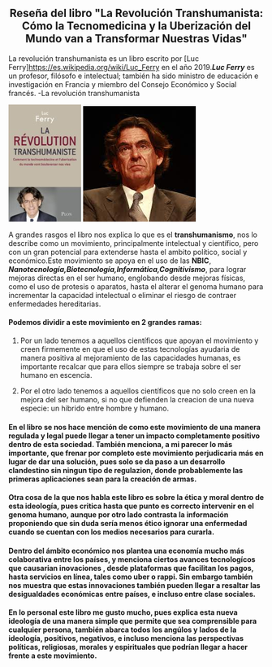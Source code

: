 ## <center> Reseña del libro "La Revolución Transhumanista: Cómo la Tecnomedicina y la Uberización del Mundo van a Transformar Nuestras Vidas"</center>

La revolución transhumanista es un libro escrito por [Luc Ferry]https://es.wikipedia.org/wiki/Luc_Ferry en el año 2019.***Luc Ferry*** es un profesor, filósofo e intelectual; también ha sido ministro de educación e investigación en Francia y miembro del Consejo Económico y Social francés. -La revolución transhumanista 

![Libro en idioma original](imagen/1.jpg) ![](imagen/3.jpg)


 A grandes rasgos el libro nos explica lo que es el **transhumanismo**, nos lo describe como un movimiento, principalmente intelectual y científico, pero con un gran potencial para extenderse hasta el ambito político, social y económico.Este movimiento se apoya en el uso de las **NBIC**, ***Nanotecnología,Biotecnología,Informática,Cognitivismo***, para lograr mejoras directas en el ser humano, englobando desde mejoras físicas, como el uso de protesis o aparatos, hasta el alterar el genoma humano para incrementar la capacidad intelectual o eliminar el riesgo de contraer enfermedades hereditarias.

#### Podemos dividir a este movimiento en 2 grandes ramas:
1. Por un lado tenemos a aquellos científicos que apoyan el movimiento y creen firmemente en que el uso de estas tecnologías ayudaria de manera positiva al mejoramiento de las capacidades humanas, es importante recalcar que para ellos siempre se trabaja sobre el ser humano en escencia.

2. Por el otro lado tenemos a aquellos científicos que no solo creen en la mejora del ser humano, si no que defienden la creacion de una nueva especie: un hibrido entre hombre y humano.

#### En el libro se nos hace mención de como este movimiento de una manera regulada y legal puede llegar a tener un impacto completamente positivo dentro de esta sociedad. También menciona, a mi parecer lo más importante, que frenar por completo este movimiento perjudicaria más en lugar de dar una solución, pues solo se da paso a un desarrollo clandestino sin ningun tipo de regulazion, donde probablemente las primeras aplicaciones sean para la creación de armas.

#### Otra cosa de la que nos habla este libro es sobre la ética y moral dentro de esta ideología, pues critica hasta que punto es correcto intervenir en el genoma humano, aunque por otro lado contrasta la información proponiendo que sin duda sería menos ético ignorar una enfermedad cuando se cuentan con los medios necesarios para curarla.

#### Dentro del ámbito económico nos plantea una economía mucho más colaborativa entre los países, y menciona ciertos avances tecnologícos que causarian inovaciones , desde plataformas que facilitan los pagos, hasta servicios en línea, tales como uber o rappi. Sin embargo también nos muestra que estas innovaciones también pueden llegar a resaltar las desigualdades económicas entre países, e incluso entre clase sociales.

#### En lo personal este libro me gusto mucho, pues explica esta nueva ideología de una manera simple que permite que sea comprensible para cualquier persona, también abarca todos los angúlos y lados de la ideología, positivos, negativos, e incluso menciona las perspectivas políticas, religiosas, morales y espirituales que podrían llegar a hacer frente a este movimiento.</div>
